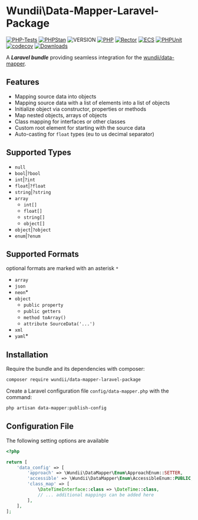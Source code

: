 # Wundii\Data-Mapper-Laravel-Package

[![PHP-Tests](https://github.com/wundii/data-mapper-laravel-package/actions/workflows/code_quality.yml/badge.svg)](https://github.com/wundii/data-mapper-laravel-package/actions/workflows/code_quality.yml)
[![PHPStan](https://img.shields.io/badge/PHPStan-level%2010-brightgreen.svg?style=flat)](https://phpstan.org/)
![VERSION](https://img.shields.io/packagist/v/wundii/data-mapper-laravel-package)
[![PHP](https://img.shields.io/packagist/php-v/wundii/data-mapper-laravel-package)](https://www.php.net/)
[![Rector](https://img.shields.io/badge/Rector-8.2-blue.svg?style=flat)](https://getrector.com)
[![ECS](https://img.shields.io/badge/ECS-check-blue.svg?style=flat)](https://tomasvotruba.com/blog/zen-config-in-ecs)
[![PHPUnit](https://img.shields.io/badge/PHP--Unit-check-blue.svg?style=flat)](https://phpunit.org)
[![codecov](https://codecov.io/github/wundii/data-mapper-laravel-package/branch/main/graph/badge.svg?token=R1FBWF8UJD)](https://codecov.io/github/wundii/data-mapper-laravel-package)
[![Downloads](https://img.shields.io/packagist/dt/wundii/data-mapper-laravel-package.svg?style=flat)](https://packagist.org/packages/wundii/data-mapper-laravel-package)

A ***Laravel bundle*** providing seamless integration for the [wundii/data-mapper](https://github.com/wundii/data-mapper).

## Features
- Mapping source data into objects
- Mapping source data with a list of elements into a list of objects
- Initialize object via constructor, properties or methods
- Map nested objects, arrays of objects
- Class mapping for interfaces or other classes
- Custom root element for starting with the source data
- Auto-casting for `float` types (eu to us decimal separator)

## Supported Types
- `null`
- `bool`|`?bool`
- `int`|`?int`
- `float`|`?float`
- `string`|`?string`
- `array`
    - `int[]`
    - `float[]`
    - `string[]`
    - `object[]`
- `object`|`?object`
- `enum`|`?enum`

## Supported Formats
optional formats are marked with an asterisk `*`
- `array`
- `json`
- `neon`*
- `object`
  - `public property`
  - `public getters`
  - `method toArray()`
  - `attribute SourceData('...')`
- `xml`
- `yaml`*

## Installation
Require the bundle and its dependencies with composer:

```bash
composer require wundii/data-mapper-laravel-package
```

Create a Laravel configuration file `config/data-mapper.php` with the command:

```bash
php artisan data-mapper:publish-config

```

## Configuration File
The following setting options are available

```php
<?php

return [
    'data_config' => [
        'approach' => \Wundii\DataMapper\Enum\ApproachEnum::SETTER,
        'accessible' => \Wundii\DataMapper\Enum\AccessibleEnum::PUBLIC,
        'class_map' => [
            \DateTimeInterface::class => \DateTime::class,
            // ... additional mappings can be added here
        ],
    ],
];
```
